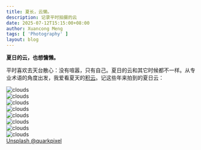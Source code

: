 ```yaml
---
title: 夏长，云懒。
description: 记录平时拍摄的云
date: 2025-07-12T15:15:00+08:00
author: Xuancong Meng
tags: [ 'Photography' ]
layout: blog
---
```


**夏日的云，也想慵懒。**

平时喜欢去天台散心：没有喧嚣，只有自己。夏日的云和其它时候都不一样。从专业术语的角度出发，我爱看夏天的[积云](https://zh.wikipedia.org/wiki/%E7%A7%AF%E4%BA%91)。记这些年来拍到的夏日云：

<div class="bg-surface-100-900 outline-9 rounded-xl my-2 outline-surface-100-900 grid grid-cols-3 grid-rows-6 gap-2 [&_img]:w-full [&_img]:h-full [&_img]:object-cover [&_img]:m-0 *>rounded-xl *>shadow-lg *>overflow-hidden *>bg-gray-200">
  <div data-libra class="col-start-1 col-span-2 row-start-1 row-span-2">
    <img alt="clouds" src="https://images.unsplash.com/photo-1696332223628-62631dabb337"/>
  </div>

  <div class="col-start-3 col-span-1 row-start-1 row-span-3">
    <img alt="clouds" src="https://images.unsplash.com/photo-1696332223533-993114881882"/>
  </div>

  <div class="col-start-1 col-span-1 row-start-3 row-span-3">
    <img alt="clouds" src="https://images.unsplash.com/photo-1696332223583-0d94cb2911f7"/>
  </div>

  <div class="col-start-2 col-span-2 row-start-4 row-span-1">
    <img alt="clouds" src="https://images.unsplash.com/photo-1695450148576-675cab2c9215"/>
  </div>

  <div class="col-start-2 col-span-1 row-start-3 row-span-1">
    <img alt="clouds" src="https://images.unsplash.com/photo-1696332223520-1278796028f5"/>
  </div>

  <div class="col-start-3 col-span-1 row-start-5 row-span-2">
    <img alt="clouds" src="https://images.unsplash.com/photo-1696332222129-6e44eb7e3f29"/>
  </div>

  <div class="col-start-2 col-span-1 row-start-5 row-span-2">
    <img alt="clouds" src="https://images.unsplash.com/photo-1727843062665-040b10410226"/>
  </div>

  <div class="col-start-1 col-span-1 row-start-6 row-span-1">
    <img alt="clouds" src="https://images.unsplash.com/photo-1696332223050-253b7b199a68"/>
  </div>
</div>
<div class="-mt-1"><a class="text-surface-400-600 font-noto-sans text-sm" href="https://unsplash.com/@quarkpixel">Unsplash @quarkpixel</a></div>
